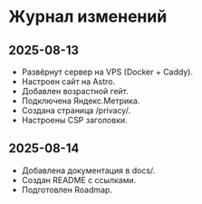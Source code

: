 # Журнал изменений

## 2025-08-13
- Развёрнут сервер на VPS (Docker + Caddy).
- Настроен сайт на Astro.
- Добавлен возрастной гейт.
- Подключена Яндекс.Метрика.
- Создана страница /privacy/.
- Настроены CSP заголовки.

## 2025-08-14
- Добавлена документация в docs/.
- Создан README с ссылками.
- Подготовлен Roadmap.
